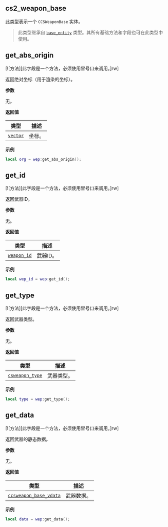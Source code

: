 ## cs2_weapon_base

此类型表示一个 `CCSWeaponBase` 实体。

> 此类型继承自 [`base_entity`](/api/entities/base-entity "此类型表示一个基础游戏实体。") 类型。其所有基础方法和字段也可在此类型中使用。

## get_abs_origin

[![方法][此字段是一个方法，必须使用冒号(:)来调用。]rw]

返回绝对坐标（用于渲染的坐标）。

**参数**

无。

**返回值**

| 类型 | 描述 |
| ---- | ----------- |
| [`vector`](/api/common-types/vector "此类型是一个常见的3D向量 (x, y, z)。") | 坐标。 |

**示例**

```lua
local org = wep:get_abs_origin();
```

## get_id

[![方法][此字段是一个方法，必须使用冒号(:)来调用。]rw]

返回武器ID。

**参数**

无。

**返回值**

| 类型 | 描述 |
| ---- | ----------- |
| [`weapon_id`](/api/entities/weapon-id "此枚举表示游戏中各种武器的唯一标识符。") | 武器ID。 |

**示例**

```lua
local wep_id = wep:get_id();
```

## get_type

[![方法][此字段是一个方法，必须使用冒号(:)来调用。]rw]

返回武器类型。

**参数**

无。

**返回值**

| 类型 | 描述 |
| ---- | ----------- |
| [`csweapon_type`](/api/entities/csweapon-type "此枚举表示游戏中的武器类型。") | 武器类型。 |

**示例**

```lua
local type = wep:get_type();
```

## get_data

[![方法][此字段是一个方法，必须使用冒号(:)来调用。]rw]

返回武器的静态数据。

**参数**

无。

**返回值**

| 类型 | 描述 |
| ---- | ----------- |
| [`ccsweapon_base_vdata`](/api/entities/ccsweapon-base-vdata "此类型表示武器的静态数据。") | 武器数据。 |

**示例**

```lua
local data = wep:get_data();
```
